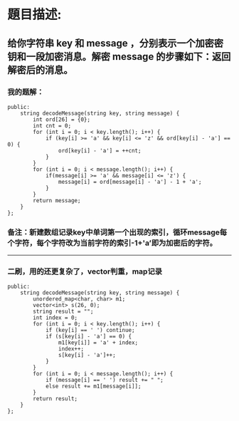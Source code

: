 # 題目描述:
## 给你字符串 key 和 message ，分别表示一个加密密钥和一段加密消息。解密 message 的步骤如下：返回解密后的消息。
### 我的题解：
```class Solution {
public:
    string decodeMessage(string key, string message) {
        int ord[26] = {0};
        int cnt = 0;
        for (int i = 0; i < key.length(); i++) {
            if (key[i] >= 'a' && key[i] <= 'z' && ord[key[i] - 'a'] == 0) {
                ord[key[i] - 'a'] = ++cnt;
            }
        }
        for (int i = 0; i < message.length(); i++) {
            if(message[i] >= 'a' && message[i] <= 'z') {
                message[i] = ord[message[i] - 'a'] - 1 + 'a';
            }
        }
        return message;
    }
};
```
### **备注**：新建数组记录key中单词第一个出现的索引，循环message每个字符，每个字符改为当前字符的索引-1+'a’即为加密后的字符。
***
### 二刷，用的还更复杂了，vector判重，map记录
```class Solution {
public:
    string decodeMessage(string key, string message) {
        unordered_map<char, char> m1;
        vector<int> s(26, 0);
        string result = "";
        int index = 0;
        for (int i = 0; i < key.length(); i++) {
            if (key[i] == ' ') continue;
            if (s[key[i] - 'a'] == 0) {
                m1[key[i]] = 'a' + index;
                index++;
                s[key[i] - 'a']++;
            }
        }    
        for (int i = 0; i < message.length(); i++) {
            if (message[i] == ' ') result += " ";
            else result += m1[message[i]];
        }
        return result;
    }
};
```
        
